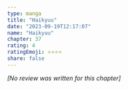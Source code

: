 ```yaml
---
type: manga
title: "Haikyuu"
date: "2023-09-19T12:17:07"
name: "Haikyuu"
chapter: 37
rating: 4
ratingEmoji: ⭐️⭐️⭐️⭐️
share: false
---
```


_[No review was written for this chapter]_

